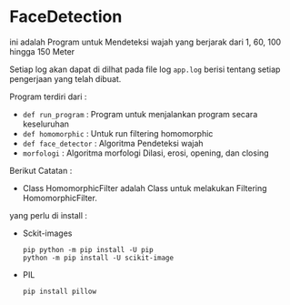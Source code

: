 # FaceDetection
ini adalah Program untuk Mendeteksi wajah yang berjarak dari 1, 60, 100 hingga 150 Meter 


Setiap log akan dapat di dilhat pada file log `app.log` berisi tentang
setiap pengerjaan yang telah dibuat.

Program terdiri dari :
- `def run_program` : Program untuk menjalankan program secara keseluruhan
- `def homomorphic` : Untuk run filtering homomorphic
- `def face_detector` : Algoritma Pendeteksi wajah
- `morfologi` : Algoritma morfologi Dilasi, erosi, opening, dan closing

Berikut Catatan :
- Class HomomorphicFilter adalah Class untuk melakukan Filtering HomomorphicFilter. 

yang perlu di install :
- Sckit-images
  ```shell
  pip python -m pip install -U pip
  python -m pip install -U scikit-image
  ```
- PIL
    ```shell
    pip install pillow
    ```